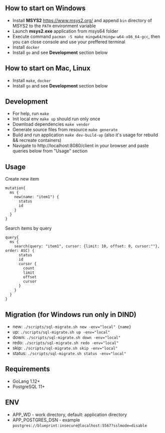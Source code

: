 
## How to start on Windows
* Install **MSYS2** https://www.msys2.org/ and append `bin` directory of MSYS2 to the `PATH` environment variable
* Launch **msys2.exe** application from msys64 folder
* Execute command `pacman -S make mingw64/mingw-w64-x86_64-gcc`, then you can close console and use your preffered terminal
* Install `docker`
* Install `go` and see **Development** section below

## How to start on Mac, Linux
* Install `make`, `docker`
* Install `go` and see **Development** section below

## Development
* For help, run `make`
* Init local env `make up` should run only once
* Download dependencies `make vendor`
* Generate source files from resource `make generate`
* Build and run application `make dev-build-up` (also it's usage for rebuild && recreate containers)
* Navigate to http://localhost:8080/client in your browser and paste queries below from "Usage" section

## Usage
Create new item  
```
mutation{
  ms {
    new(name: "item1") {
      status
      id
    }
  }
}
```

Search items by query  
```
query{
  ms {
    search(query: "item1", cursor: {limit: 10, offset: 0, cursor:""}, order: ASC) {
      status
      id
      cursor {
        count
        limit
        offset
        cursor
      }
    }
  }
}
```

## Migration (for Windows run only in DIND)
* new: `./scripts/sql-migrate.sh new -env="local" {name}`
* up: `./scripts/sql-migrate.sh up -env="local"`
* down: `./scripts/sql-migrate.sh down -env="local"`
* redo: `./scripts/sql-migrate.sh redo -env="local"`
* skip: `./scripts/sql-migrate.sh skip -env="local"`
* status: `./scripts/sql-migrate.sh status -env="local"`

## Requirements
* GoLang 1.12+
* PostgreSQL 11+

## ENV
* APP_WD - work directory, default: application directory 
* APP_POSTGRES_DSN - example `postgres://blueprint:insecure@localhost:5567?sslmode=disable`
